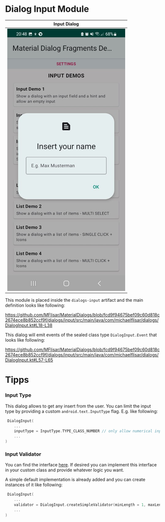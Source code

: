 # Dialog Input Module

| Input Dialog  |
| :---: |
| ![Dialog](../images/dialog_input.jpg?raw=true "Dialog") |

This module is placed inside the `dialogs-input` artifact and the main definition looks like following:

https://github.com/MFlisar/MaterialDialogs/blob/fcd9f94675bef09c60d818c2674ece8b852ccf9f/dialogs/input/src/main/java/com/michaelflisar/dialogs/DialogInput.kt#L18-L38

This dialog will emit events of the sealed class type `DialogInput.Event` that looks like following:

https://github.com/MFlisar/MaterialDialogs/blob/fcd9f94675bef09c60d818c2674ece8b852ccf9f/dialogs/input/src/main/java/com/michaelflisar/dialogs/DialogInput.kt#L57-L65

# Tipps

### Input Type

This dialog allows to get any insert from the user. You can limit the input type by providing a custom `android.text.InputType` flag. E.g. like following:

```kotlin
 DialogInput(
    ...
    inputType = InputType.TYPE_CLASS_NUMBER // only allow numerical input
    ...
)
```

### Input Validator

You can find the interface [here](../dialogs/input/src/main/java/com/michaelflisar/dialogs/interfaces/IInputValidator.kt). If desired you can implement this interface in your custom class and provide whatever logic you want.

A simple default implementation is already added and you can create instances of it like following:

```kotlin
 DialogInput(
    ...
    validator = DialogInput.createSimpleValidator(minLength = 1, maxLength = 10) // force the length to be in the range [1, 10], both lengths are nullable to disable an enforcement on each side if desired
    ...
)
```
